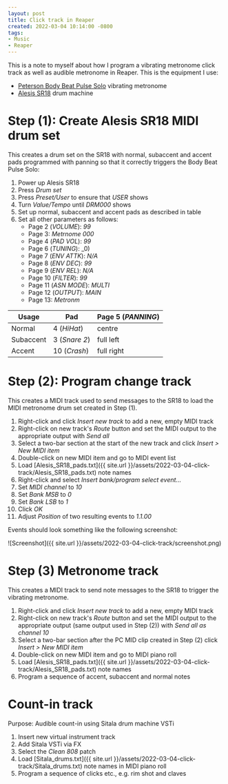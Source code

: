 ```yaml
---
layout: post
title: Click track in Reaper
created: 2022-03-04 10:14:00 -0800
tags:
- Music
- Reaper
---
```

This is a note to myself about how I program a vibrating metronome click track as well as audible metronome in Reaper. This is the equipment I use:

* [Peterson Body Beat Pulse Solo][body-beat-pulse-solo] vibrating metronome
* [Alesis SR18][alesis-sr18] drum machine

# Step (1): Create Alesis SR18 MIDI drum set

This creates a drum set on the SR18 with normal, subaccent and accent pads programmed with panning so that it correctly triggers the Body Beat Pulse Solo:

1. Power up Alesis SR18
2. Press _Drum set_
3. Press _Preset/User_ to ensure that _USER_ shows
4. Turn _Value/Tempo_ until _DRM000_ shows
5. Set up normal, subaccent and accent pads as described in table
6. Set all other parameters as follows:
    * Page 2 (_VOLUME_): _99_
    * Page 3: _Metrnome 000_
    * Page 4 (_PAD VOL_): _99_
    * Page 6 (_TUNING_): _0)
    * Page 7 (_ENV ATTK_): _N/A_
    * Page 8 (_ENV DEC_): _99_
    * Page 9 (_ENV REL_): _N/A_
    * Page 10 (_FILTER_): _99_
    * Page 11 (_ASN MODE_): _MULTI_
    * Page 12 (_OUTPUT_): _MAIN_
    * Page 13: _Metronm_

| Usage     | Pad           | Page 5 (_PANNING_) |
| --------- | ------------- | -------------------|
| Normal    | 4 (_HiHat_)   | centre             |
| Subaccent | 3 (_Snare 2_) | full left          |
| Accent    | 10 (_Crash_)  | full right         |

# Step (2): Program change track

This creates a MIDI track used to send messages to the SR18 to load the MIDI metronome drum set created in Step (1).

1. Right-click and click _Insert new track_ to add a new, empty MIDI track
2. Right-click on new track's _Route_ button and set the MIDI output to the appropriate output with _Send all_
3. Select a two-bar section at the start of the new track and click _Insert > New MIDI item_
4. Double-click on new MIDI item and go to MIDI event list
5. Load [Alesis_SR18_pads.txt]({{ site.url }}/assets/2022-03-04-click-track/Alesis_SR18_pads.txt) note names
6. Right-click and select _Insert bank/program select event..._
7. Set _MIDI channel_ to _10_
8. Set _Bank MSB_ to _0_
9. Set _Bank LSB_ to _1_
10. Click _OK_
11. Adjust _Position_ of two resulting events to _1.1.00_

Events should look something like the following screenshot:

![Screenshot]({{ site.url }}/assets/2022-03-04-click-track/screenshot.png)

# Step (3) Metronome track

This creates a MIDI track to send note messages to the SR18 to trigger the vibrating metronome.

1. Right-click and click _Insert new track_ to add a new, empty MIDI track
2. Right-click on new track's _Route_ button and set the MIDI output to the appropriate output (same output used in Step (2)) with _Send all as channel 10_
3. Select a two-bar section after the PC MID clip created in Step (2) click _Insert > New MIDI item_
4. Double-click on new MIDI item and go to MIDI piano roll
5. Load [Alesis_SR18_pads.txt]({{ site.url }}/assets/2022-03-04-click-track/Alesis_SR18_pads.txt) note names
6. Program a sequence of accent, subaccent and normal notes

# Count-in track

Purpose: Audible count-in using Sitala drum machine VSTi

1. Insert new virtual instrument track
2. Add Sitala VSTi via FX
3. Select the _Clean 808_ patch
4. Load [Sitala_drums.txt]({{ site.url }}/assets/2022-03-04-click-track/Sitala_drums.txt) note names in MIDI piano roll
5. Program a sequence of clicks etc., e.g. rim shot and claves

[alesis-sr18]: https://www.alesis.com/products/view/sr18
[body-beat-pulse-solo]: https://www.petersontuners.com/products/bodybeatpulse/
